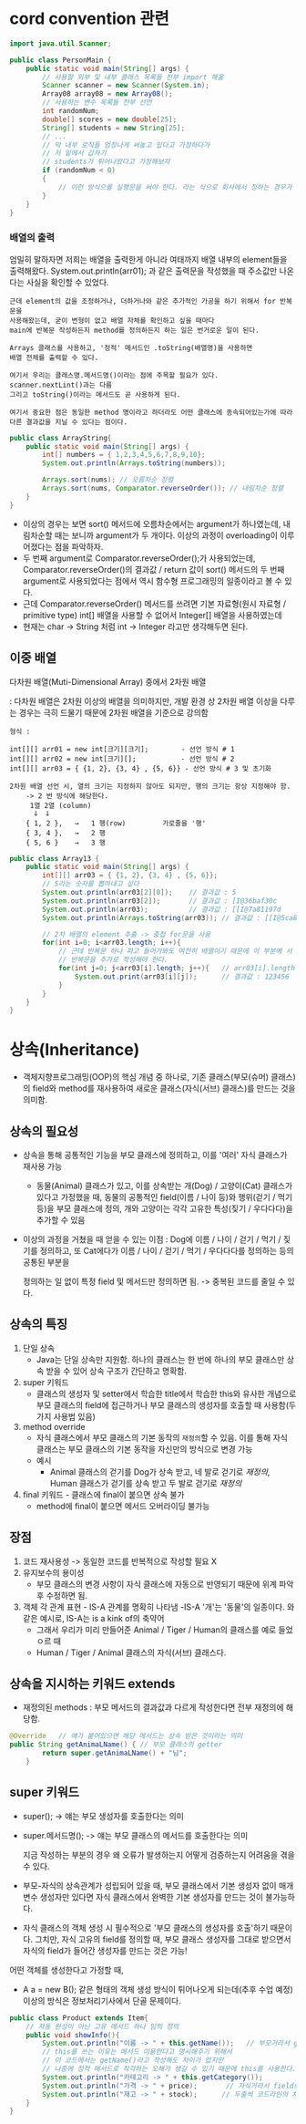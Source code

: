 # cord convention 관련

```java
import java.util.Scanner;

public class PersonMain {
    public static void main(String[] args) {
        // 사용할 외부 및 내부 클래스 목록들 전부 import 해옴
        Scanner scanner = new Scanner(System.in);
        Array08 array08 = new Array08();
        // 사용하는 변수 목록들 전부 선언
        int randomNum;
        double[] scores = new double[25];
        String[] students = new String[25];
        // ...
        // 막 내부 로직들 엄청나게 써놓고 있다고 가정하다가
        // 저 밑에서 갑자기
        // students가 튀어나왔다고 가정해보자
        if (randomNum < 0)
        {
            // 이런 방식으롤 실행문을 써야 한다. 라는 식으로 회사에서 정하는 경우가 있음
        }
    }
}
```
### 배열의 출력
엄밀히 말하자면 저희는 배열을 출력한게 아니라 여태까지 배열 내부의 element들을 출력해왔다.
System.out.println(arr01); 과 같은 출력문을 작성했을 때
주소값만 나온다는 사실을 확인할 수 있었다.

    근데 element의 값을 조정하거나, 더하거나와 같은 추가적인 가공을 하기 위해서 for 반복문을
    사용해왔는데, 굳이 변형이 없고 배열 자체를 확인하고 싶을 때마다
    main에 반복문 작성하든지 method를 정의하든지 하는 일은 번거로운 일이 된다.

    Arrays 클래스를 사용하고, '정적' 메서드인 .toString(배열명)을 사용하면
    배열 전체를 출력할 수 있다.

    여기서 우리는 클래스명.메서드명()이라는 점에 주목할 필요가 있다.
    scanner.nextLint()과는 다름
    그리고 toString()이라는 메서드도 곧 사용하게 된다.

    여기서 중요한 점은 동일한 method 명이라고 하더라도 어떤 클래스에 종속되어있는가에 따라
    다른 결과값을 지닐 수 있다는 점이다.

```java
public class ArrayString{
    public static void main(String[] args) {
        int[] numbers = { 1,2,3,4,5,6,7,8,9,10};
        System.out.println(Arrays.toString(numbers));

        Arrays.sort(nums); // 오름차순 정렬
        Arrays.sort(nums, Comparator.reverseOrder()); // 내림차순 정렬
    }
}
```
- 이상의 경우는 보면 sort() 메서드에 오름차순에서는 argument가 하나였는데,
내림차순할 때는 보니까 argument가 두 개이다.
이상의 과정이 overloading이 이루어졌다는 점을 파악하자.
- 두 번째 argument로 Comparator.reverseOrder();가 사용되었는데,
Comparator.reverseOrder()의 결과값 / return 값이 sort() 메서드의
두 번째 argument로 사용되었다는 점에서 역시 함수형 프로그래밍의 일종이라고
볼 수 있다.
- 근데 Comparator.reverseOrder() 메서드를 쓰려면
  기본 자료형(원시 자료형 / primitive type) int[] 배열을 사용할 수 없어서
  Integer[] 배열을 사용하였는데
- 현재는 char -> String 처럼 int -> Integer 라고만 생각해두면 된다.

## 이중 배열
다차원 배열(Muti-Dimensional Array) 중에서 2차원 배열

: 다차원 배열은 2차원 이상의 배열을 의미하지만, 개발 환경 상
2차원 배열 이상을 다루는 경우는 극히 드물기 때문에 2차원 배열을
기준으로 강의함

    형식 :

    int[][] arr01 = new int[크기][크기];        - 선언 방식 # 1
    int[][] arr02 = new int[크기][];           - 선언 방식 # 2
    int[][] arr03 = { {1, 2}, {3, 4} , {5, 6}} - 선언 방식 # 3 및 초기화

    2차원 배열 선언 시, 열의 크기는 지정하지 않아도 되지만, 행의 크기는 항상 지정해야 함.
        -> 2 번 방식에 해당한다.
         1열 2열 (column)
          ↆ  ↆ
        { 1, 2 },   →   1 행(row)         가로줄을 '행'
        { 3, 4 },   →   2 행
        { 5, 6 }    →   3 행

```java
public class Array13 {
    public static void main(String[] args) {
        int[][] arr03 = { {1, 2}, {3, 4} , {5, 6}};
        // 5라는 숫자를 뽑아내고 싶다
        System.out.println(arr03[2][0]);    // 결과값 : 5
        System.out.println(arr03[2]);       // 결과값 : [I@36baf30c
        System.out.println(arr03);          // 결과값 : [[I@7a81197d
        System.out.println(Arrays.toString(arr03)); // 결과값 : [[I@5ca881b5, [I@24d46ca6, [I@36baf30c]

        // 2차 배열의 element 추출 -> 중첩 for문을 사용
        for(int i=0; i<arr03.length; i++){
            // 근데 반복문 하나 파고 들어가봐도 여전히 배열이기 때문에 이 부분에 서 1차 배열을 추출하기 위한
            // 반복문을 추가로 작성해야 한다.
            for(int j=0; j<arr03[i].length; j++){   // arr03[i].length 주목해야함
                System.out.print(arr03[i][j]);      // 결과값 : 123456
            }
        }
    }
}
```


# 상속(Inheritance)
- 객체지향프로그래밍(OOP)의 핵심 개념 중 하나로, 기존 클래스(부모(슈머) 클래스)의
field와 method를 재사용하여 새로운 클래스(자식(서브) 클래스)를 만드는 것을 의미함.

## 상속의 필요성
- 상속을 통해 공통적인 기능을 부모 클래스에 정의하고, 이를 '여러' 자식 클래스가
재사용 가능

    - 동물(Animal) 클래스가 있고, 이를 상속받는 개(Dog) / 고양이(Cat) 클래스가 있다고
      가정했을 때, 동물의 공통적인 field(이름 / 나이 등)와 행위(걷기 / 먹기 등)을
      부모 클래스에 정의, 개와 고양이는 각각 고유한 특성(짖기 / 우다다다)을 추가할 수 있음

- 이상의 과정을 거쳤을 때 얻을 수 있는 이점 : Dog에 이름 / 나이 / 걷기 / 먹기 / 짖기를 정의하고,
  또 Cat에다가 이름 / 나이 / 걷기 / 먹기 / 우다다다를 정의하는 등의 공통된 부분을

  정의하는 일 없이 특정 field 및 메서드만 정의하면 됨. -> 중복된 코드를 줄일 수 있다.

## 상속의 특징
1. 단일 상속
   - Java는 단일 상속만 지원함. 하나의 클래스는 한 번에 하나의 부모 클래스만 상속 받을 수 있어
    상속 구조가 간단하고 명확함.
2. super 키워드
   - 클래스의 생성자 및 setter에서 학습한 title에서 학습한 this와 유사한 개념으로
   부모 클래스의 field에 접근하거나 부모 클래스의 생성자를 호출할 때 사용함(두 가지 사용법 있음)
3. method override
    - 자식 클래스에서 부모 클래스의 기본 동작의 `재정의`할 수 있음. 이를 통해 자식 클래스는 부모
   클래스의 기본 동작을 자신만의 방식으로 변경 가능
    - 예시
      - Animal 클래스의 걷기를 Dog가 상속 받고, 네 발로 걷기로 _재정의_, Human 클래스가 걷기를
      상속 받고 두 발로 걷기로 _재정의_
4. final 키워드 - 클래스에 final이 붙으면 상속 불가
    - method에 final이 붙으면 메서드 오버라이딩 불가능

## 장점
1. 코드 재사용성 -> 동일한 코드를 반복적으로 작성할 필요 X
2. 유지보수의 용이성
    - 부모 클래스의 변경 사항이 자식 클래스에 자동으로 반영되기 때문에 위계 파악 후 수정하면 됨.
3. 객체 각 관계 표현 - IS-A 관계를 명확히 나타냄
    -IS-A
   '개'는 '동물'의 일종이다. 와 같은 예시로, IS-A는 is a kink of의 축약어
    - 그래서 우리가 미리 만들어준 Animal / Tiger / Human의 클래스를 예로 들었ㅇ르 때
    - Human / Tiger / Animal 클래스의 자식(서브) 클래스다.

 ## 상속을 지시하는 키워드 extends
- 재정의된 methods : 부모 메서드의 결과값과 다르게 작성한다면 전부 재정의에 해당함. 
```java
@Override   // 얘가 붙어있으면 해당 메서드는 상속 받은 것이라는 의미
public String getAnimaLName() { // 부모 클래스의 getter
        return super.getAnimaLName() + "님";
    }
```

## super 키워드
- super();             -> 얘는 부모 생성자를 호출한다는 의미
- super.메서드명();    -> 얘는 부모 클래스의 메서드를 호출한다는 의미

    지금 작성하는 부분의 경우 왜 오류가 발생하는지
    어떻게 검증하는지 어려움을 겪을 수 있다.

- 부모-자식의 상속관계가 성립되어 있을 때,
 부모 클래스에서 기본 생성자 없이 매개변수 생성자만 있다면
 자식 클래스에서 완벽한 기본 생성자를 만드는 것이 불가능하다.

-  자식 클래스의 객체 생성 시 필수적으로 '부모 클래스의 생성자를 호출'하기 때문이다.
   그치만, 자식 고유의 field를 정의할 때, 부모 클래스 생성자를 그대로 받으면서
   자식의 field가 들어간 생성자를 만드는 것은 가능!

어떤 객체를 생성한다고 가정할 때,
-   A a = new B();
   같은 형태의 객체 생성 방식이 튀어나오게 되는데(추후 수업 예정)
   이상의 방식은 정보처리기사에서 단골 문제이다.

```java
public class Product extends Item{
    // 자동 완성이 아닌 고유 메서드 하나 임의 정의
    public void showInfo(){
        System.out.println("이름 -> " + this.getName());   // 부모거라서 getter로 조회
        // this를 쓰는 이유는 메서드 이용한다고 명시해주기 위해서
        // 이 코드에서는 getName()라고 작성해도 차이가 없지만
        // 나중에 정적 메서드로 착각하는 오해가 생길 수 있기 때문에 this를 사용한다.
        System.out.println("카테고리 -> " + this.getCategory());
        System.out.println("가격 -> " + price);       // 자식거라서 field로 조회
        System.out.println("재고 -> " + stock);      // 두줄씩 코드라인의 차이가 생기는 이유에 대해 명확히 알아야 한다.
    }
}
```